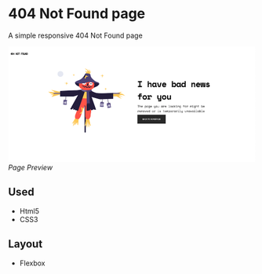 # 404 Not Found page

A simple responsive 404 Not Found page


![Website Image](img/404-page-image.png)
<br>
*Page Preview*


## Used
- Html5
- CSS3

## Layout
- Flexbox